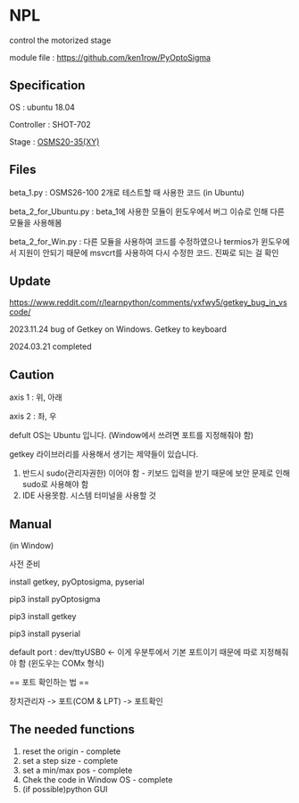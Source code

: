# NPL 
  control the motorized stage
  
  module file : <https://github.com/ken1row/PyOptoSigma>

  ## Specification
  OS : ubuntu 18.04

  Controller : SHOT-702
  
  Stage : [OSMS20-35(XY)](https://sihyunkorea.cafe24.com/product/osms20-35xy-m6-osms20-xy-%EC%8A%A4%ED%85%8C%EC%9D%B4%EC%A7%80/916/category/427/display/1/)

  ## Files
  beta_1.py : OSMS26-100 2개로 테스트할 때 사용한 코드 (in Ubuntu)

  beta_2_for_Ubuntu.py : beta_1에 사용한 모듈이 윈도우에서 버그 이슈로 인해 다른 모듈을 사용해봄
  
  beta_2_for_Win.py : 다른 모듈을 사용하여 코드를 수정하였으나 termios가 윈도우에서 지원이 안되기 때문에 msvcrt를 사용하여 다시 수정한 코드. 진짜로 되는 걸 확인
  

  ## Update
  https://www.reddit.com/r/learnpython/comments/yxfwy5/getkey_bug_in_vscode/
  
  2023.11.24 bug of Getkey on Windows. Getkey to keyboard

  2024.03.21 completed

  
  ## Caution
  axis 1 : 위, 아래
  
  axis 2 : 좌, 우
  
  defult OS는 Ubuntu 입니다. (Window에서 쓰려면 포트를 지정해줘야 함)
  
  getkey 라이브러리를 사용해서 생기는 제약들이 있습니다.
  1. 반드시 sudo(관리자권한) 이어야 함 - 키보드 입력을 받기 때문에 보안 문제로 인해 sudo로 사용해야 함
  2. IDE 사용못함. 시스템 터미널을 사용할 것
  ## Manual
  (in Window)
  
  사전 준비

  install getkey, pyOptosigma, pyserial
  
  pip3 install pyOptosigma

  pip3 install getkey

  pip3 install pyserial
  
  default port : dev/ttyUSB0 <- 이게 우분투에서 기본 포트이기 때문에 따로 지정해줘야 함 (윈도우는 COMx 형식)

  == 포트 확인하는 법 ==
  
  장치관리자 -> 포트(COM & LPT) -> 포트확인
  
  ## The needed functions
  1. reset the origin - complete
  2. set a step size - complete
  3. set a min/max pos - complete
  4. Chek the code in Window OS - complete
  5. (if possible)python GUI

